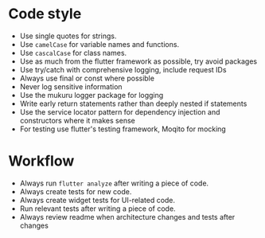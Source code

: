 # Code style
- Use single quotes for strings.
- Use `camelCase` for variable names and functions.
- Use `cascalCase` for class names.
- Use as much from the flutter framework as possible, try avoid packages
- Use try/catch with comprehensive logging, include request IDs
- Always use final or const where possible
- Never log sensitive information
- Use the mukuru logger package for logging
- Write early return statements rather than deeply nested if statements
- Use the service locator pattern for dependency injection and constructors where it makes sense
- For testing use flutter's testing framework, Moqito for mocking

# Workflow
- Always run `flutter analyze` after writing a piece of code.
- Always create tests for new code.
- Always create widget tests for UI-related code.
- Run relevant tests after writing a piece of code.
- Always review readme when architecture changes and tests after changes
